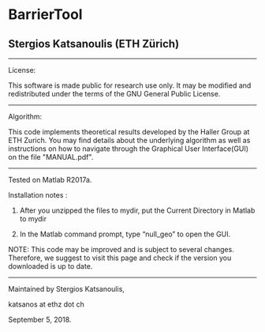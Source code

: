 # BarrierTool
## Stergios Katsanoulis (ETH Zürich)
-----------------------------------------------------------------------------

License:

This software is made public for research use only. It may be modified and redistributed
under the terms of the GNU General Public License.

-----------------------------------------------------------------------------

Algorithm:

This code implements theoretical results developed by the Haller Group at ETH Zurich. 
You may find details about the underlying algorithm as well as instructions on how to navigate through
the Graphical User Interface(GUI) on the file "MANUAL.pdf".

-----------------------------------------------------------------------------

Tested on Matlab R2017a.

Installation notes :

1) After you unzipped the files to mydir, put the Current Directory in Matlab to mydir

2) In the Matlab command prompt, type “null_geo” to open the GUI.

NOTE: This code may be improved and is subject to several changes. Therefore, we suggest to visit this 
page and check if the version you downloaded is up to date.  

-----------------------------------------------------------------------------

Maintained by Stergios Katsanoulis,

katsanos at ethz dot ch

September 5, 2018.
